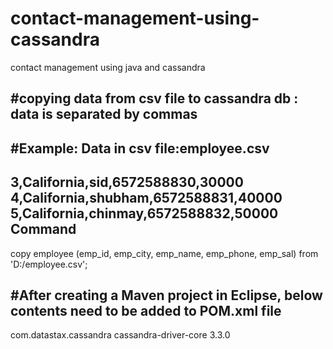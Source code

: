 # contact-management-using-cassandra
contact management using java and cassandra

#copying data from csv file to cassandra db : data is separated by commas
--------------------------------------------------------------------------
#Example:
Data in csv file:employee.csv
--------------------------------
3,California,sid,6572588830,30000
4,California,shubham,6572588831,40000
5,California,chinmay,6572588832,50000
Command
--------
copy employee (emp_id, emp_city, emp_name, emp_phone, emp_sal) from 'D:/employee.csv';

#After creating a Maven project in Eclipse, below contents need to be added to POM.xml file
-------------------------------------------------------------------------------------------
 <!-- https://mvnrepository.com/artifact/com.datastax.cassandra/cassandra-driver-core -->
<dependency>
    <groupId>com.datastax.cassandra</groupId>
    <artifactId>cassandra-driver-core</artifactId>
    <version>3.3.0</version>
</dependency>
